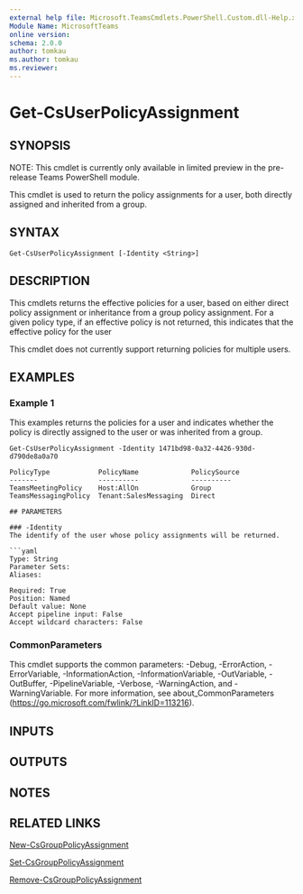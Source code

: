 ```yaml
---
external help file: Microsoft.TeamsCmdlets.PowerShell.Custom.dll-Help.xml
Module Name: MicrosoftTeams
online version:
schema: 2.0.0
author: tomkau
ms.author: tomkau
ms.reviewer:
---
```


# Get-CsUserPolicyAssignment

## SYNOPSIS
NOTE: This cmdlet is currently only available in limited preview in the pre-release Teams PowerShell module.

This cmdlet is used to return the policy assignments for a user, both directly assigned and inherited from a group.

## SYNTAX

```
Get-CsUserPolicyAssignment [-Identity <String>]
```

## DESCRIPTION
This cmdlets returns the effective policies for a user, based on either direct policy assignment or inheritance from a group policy assignment.  For a given policy type, if an effective policy is not returned, this indicates that the effective policy for the user  

This cmdlet does not currently support returning policies for multiple users.

## EXAMPLES

### Example 1
This examples returns the policies for a user and indicates whether the policy is directly assigned to the user or was inherited from a group.

```
Get-CsUserPolicyAssignment -Identity 1471bd98-0a32-4426-930d-d790de8a0a70

PolicyType            PolicyName             PolicySource
-------               ----------             ----------  
TeamsMeetingPolicy    Host:AllOn             Group
TeamsMessagingPolicy  Tenant:SalesMessaging  Direct

## PARAMETERS

### -Identity
The identify of the user whose policy assignments will be returned.

```yaml
Type: String
Parameter Sets:
Aliases:

Required: True
Position: Named
Default value: None
Accept pipeline input: False
Accept wildcard characters: False
```

### CommonParameters
This cmdlet supports the common parameters: -Debug, -ErrorAction, -ErrorVariable, -InformationAction, -InformationVariable, -OutVariable, -OutBuffer, -PipelineVariable, -Verbose, -WarningAction, and -WarningVariable.
For more information, see about_CommonParameters (https://go.microsoft.com/fwlink/?LinkID=113216).

## INPUTS

## OUTPUTS

## NOTES

## RELATED LINKS

[New-CsGroupPolicyAssignment]()

[Set-CsGroupPolicyAssignment]()

[Remove-CsGroupPolicyAssignment]()

